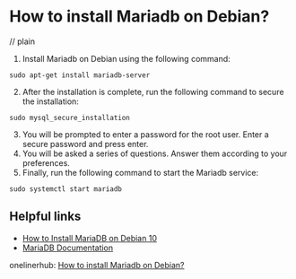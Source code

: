 # How to install Mariadb on Debian?
// plain

1. Install Mariadb on Debian using the following command:
```
sudo apt-get install mariadb-server
```
2. After the installation is complete, run the following command to secure the installation:
```
sudo mysql_secure_installation
```
3. You will be prompted to enter a password for the root user. Enter a secure password and press enter.
4. You will be asked a series of questions. Answer them according to your preferences.
5. Finally, run the following command to start the Mariadb service:
```
sudo systemctl start mariadb
```

## Helpful links
- [How to Install MariaDB on Debian 10](https://linuxize.com/post/how-to-install-mariadb-on-debian-10/)
- [MariaDB Documentation](https://mariadb.com/kb/en/library/getting-installing-and-upgrading-mariadb/)

onelinerhub: [How to install Mariadb on Debian?](https://onelinerhub.com/mariadb/how-to-install-mariadb-on-debian)